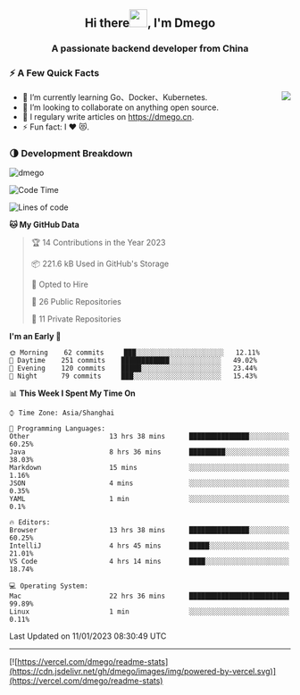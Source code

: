 <h2 align="center">Hi there<img src="https://cdn.jsdelivr.net/gh/dmego/images/img/Hi.gif" height="32" />, I'm Dmego </h2>
<h3 align="center">A passionate backend developer from China</h3>

### ⚡️ A Few Quick Facts

<img align="right" src="https://readme-stats-dmego.vercel.app/api?username=dmego&show_icons=true&icon_color=1573B3&hide_title=true&text_color=718096&bg_color=00000000&hide_border=true"/>

<ul>
    <li> 🌱 I’m currently learning Go、Docker、Kubernetes.</li>
    <li> 👯 I’m looking to collaborate on anything open source.</li>
    <li> 📝 I regulary write articles on <a href="https://dmego.cn">https://dmego.cn</a>.</li>
    <li> ⚡ Fun fact: I ❤️ 😻.</li>
</ul>

### 🌗 Development Breakdown

<img src="https://komarev.com/ghpvc/?username=dmego" alt="dmego" />

<!--START_SECTION:waka-->
![Code Time](http://img.shields.io/badge/Code%20Time-1%2C869%20hrs%2032%20mins-blue)

![Lines of code](https://img.shields.io/badge/From%20Hello%20World%20I%27ve%20Written-236%20Thousand%20lines%20of%20code-blue)

**🐱 My GitHub Data** 

> 🏆 14 Contributions in the Year 2023
 > 
> 📦 221.6 kB Used in GitHub's Storage 
 > 
> 💼 Opted to Hire
 > 
> 📜 26 Public Repositories 
 > 
> 🔑 11 Private Repositories  
 > 
**I'm an Early 🐤** 

```text
🌞 Morning    62 commits     ███░░░░░░░░░░░░░░░░░░░░░░   12.11% 
🌆 Daytime    251 commits    ████████████░░░░░░░░░░░░░   49.02% 
🌃 Evening    120 commits    █████░░░░░░░░░░░░░░░░░░░░   23.44% 
🌙 Night      79 commits     ███░░░░░░░░░░░░░░░░░░░░░░   15.43%

```


📊 **This Week I Spent My Time On** 

```text
⌚︎ Time Zone: Asia/Shanghai

💬 Programming Languages: 
Other                    13 hrs 38 mins      ███████████████░░░░░░░░░░   60.25% 
Java                     8 hrs 36 mins       █████████░░░░░░░░░░░░░░░░   38.03% 
Markdown                 15 mins             ░░░░░░░░░░░░░░░░░░░░░░░░░   1.16% 
JSON                     4 mins              ░░░░░░░░░░░░░░░░░░░░░░░░░   0.35% 
YAML                     1 min               ░░░░░░░░░░░░░░░░░░░░░░░░░   0.1%

🔥 Editors: 
Browser                  13 hrs 38 mins      ███████████████░░░░░░░░░░   60.25% 
IntelliJ                 4 hrs 45 mins       █████░░░░░░░░░░░░░░░░░░░░   21.01% 
VS Code                  4 hrs 14 mins       ████░░░░░░░░░░░░░░░░░░░░░   18.74%

💻 Operating System: 
Mac                      22 hrs 36 mins      █████████████████████████   99.89% 
Linux                    1 min               ░░░░░░░░░░░░░░░░░░░░░░░░░   0.11%

```


 Last Updated on 11/01/2023 08:30:49 UTC
<!--END_SECTION:waka-->

---

[![https://vercel.com/dmego/readme-stats](https://cdn.jsdelivr.net/gh/dmego/images/img/powered-by-vercel.svg)](https://vercel.com/dmego/readme-stats)

